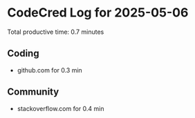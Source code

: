 # CodeCred Log for 2025-05-06

Total productive time: 0.7 minutes

## Coding
- github.com for 0.3 min

## Community
- stackoverflow.com for 0.4 min

